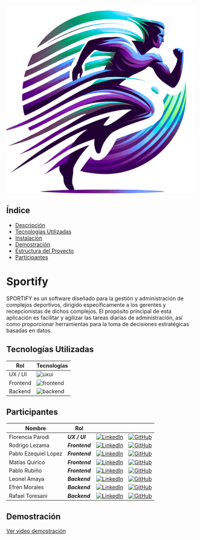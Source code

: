 
![Logo](client/public/image/Logo.png)

## Índice
- [Descripción](#descripción)
- [Tecnologías Utilizadas](#tecnologías-utilizadas)
- [Instalación](#instalación)
- [Demostración](#demostración)
- [Estructura del Proyecto](#estructura-del-proyecto)
- [Participantes](#participantes)


# Sportify

SPORTIFY es un software diseñado para la gestión y administración de complejos deportivos, dirigido específicamente a los gerentes y recepcionistas de dichos complejos. El propósito principal de esta aplicación es facilitar y agilizar las tareas diarias de administración, así como proporcionar herramientas para la toma de decisiones estratégicas basadas en datos. 


## Tecnologías Utilizadas

Rol | Tecnologías
---------------------|------------
UX / UI               | ![uxui](https://skillicons.dev/icons?i=figma&theme=light)
Frontend              | ![frontend](https://skillicons.dev/icons?i=javascript,react,tailwind,vite,vscode&theme=light)
Backend               | ![backend](https://skillicons.dev/icons?i=java,spring,mysql,postgres,postman,docker,maven,idea&theme=light)


## Participantes

| Nombre              |     Rol   |                                                                                                                |                                        |
|---------------------|------------|------------------------------------------------------------------------------------------------------------------------|----------------------------------------------|
| Florencia Parodi    | ***UX / UI***      | [![LinkedIn](https://skillicons.dev/icons?i=linkedin&theme=light)](https://www.linkedin.com/in/florencializparodi/) | [![GitHub](https://skillicons.dev/icons?i=github&theme=light)](https://github.com/florenciaParodi) |
| Rodrigo Lezama      | ***Frontend***   | [![LinkedIn](https://skillicons.dev/icons?i=linkedin&theme=light)](https://www.linkedin.com/in/rodrigo-lezama/)     | [![GitHub](https://skillicons.dev/icons?i=github&theme=light)](https://github.com/RodrigoL17)      |
| Pablo Ezequiel López| ***Frontend***  | [![LinkedIn](https://skillicons.dev/icons?i=linkedin&theme=light)](https://www.linkedin.com/in/pablo-ezequiel-lopez/) | [![GitHub](https://skillicons.dev/icons?i=github&theme=light)](https://github.com/PablooGP)        |
| Matías Quirico| ***Frontend***  | [![LinkedIn](https://skillicons.dev/icons?i=linkedin&theme=light)](https://www.linkedin.com/in/pablo-ezequiel-lopez/) | [![GitHub](https://skillicons.dev/icons?i=github&theme=light)](https://github.com/PablooGP)        |
| Pablo Rubiño        | ***Frontend***   | [![LinkedIn](https://skillicons.dev/icons?i=linkedin&theme=light)](https://www.linkedin.com/in/pablo-hernan-rubiño/?original_referer=https%3A%2F%2Fwww.linkedin.com%2F&originalSubdomain=ar) | [![GitHub](https://skillicons.dev/icons?i=github&theme=light)](https://github.com/PHRCOOK)         |
| Leonel Amaya        | ***Backend***    | [![LinkedIn](https://skillicons.dev/icons?i=linkedin&theme=light)](https://www.linkedin.com/in/leonelamaya/)         | [![GitHub](https://skillicons.dev/icons?i=github&theme=light)](https://github.com/Leonel-Amaya)    |
| Efrén Morales       | ***Backend***    | [![LinkedIn](https://skillicons.dev/icons?i=linkedin&theme=light)](https://www.linkedin.com/in/efren-morales-00029a27a/) | [![GitHub](https://skillicons.dev/icons?i=github&theme=light)](https://github.com/fr3nm0)          |
| Rafael Toresani     | ***Backend***    | [![LinkedIn](https://skillicons.dev/icons?i=linkedin&theme=light)](https://www.linkedin.com/in/rtoresani/)           | [![GitHub](https://skillicons.dev/icons?i=github&theme=light)](https://github.com/RafaToresani) |


## Demostración 
[Ver video demostración](https://drive.google.com/file/d/1c7fQhgeCyqkuZBjfphjF04Gux_QijrX0/view?usp=sharing)
